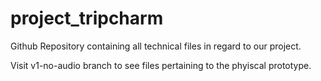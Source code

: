 # project_tripcharm

Github Repository containing all technical files in regard to our project.

Visit v1-no-audio branch to see files pertaining to the phyiscal prototype.
